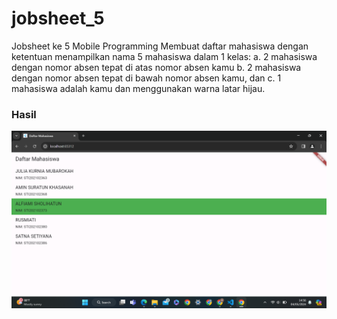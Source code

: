 # jobsheet_5
Jobsheet ke 5 Mobile Programming 
Membuat daftar mahasiswa dengan ketentuan menampilkan nama 5
mahasiswa dalam 1 kelas:
a. 2 mahasiswa dengan nomor absen tepat di atas
nomor absen kamu
b. 2 mahasiswa dengan nomor absen tepat di
bawah
nomor absen kamu, dan
c. 1 mahasiswa adalah kamu dan menggunakan
warna
latar hijau.


### Hasil
![](images/hasil.png)
